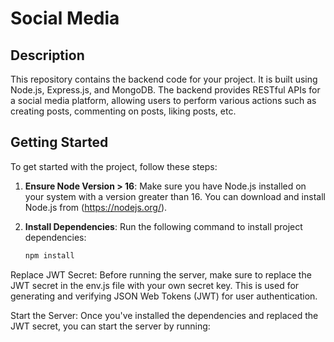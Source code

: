 # Social Media

## Description

This repository contains the backend code for your project. It is built using Node.js, Express.js, and MongoDB. The backend provides RESTful APIs for a social media platform, allowing users to perform various actions such as creating posts, commenting on posts, liking posts, etc.

## Getting Started

To get started with the project, follow these steps:

1. **Ensure Node Version > 16**: Make sure you have Node.js installed on your system with a version greater than 16. You can download and install Node.js from (https://nodejs.org/).

2. **Install Dependencies**: Run the following command to install project dependencies:

   ```bash
   npm install

Replace JWT Secret: Before running the server, make sure to replace the JWT secret in the env.js file with your own secret key. This is used for generating and verifying JSON Web Tokens (JWT) for user authentication.

Start the Server: Once you've installed the dependencies and replaced the JWT secret, you can start the server by running:

